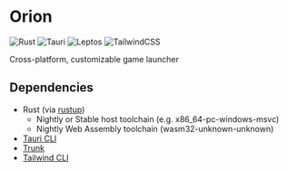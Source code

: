 # Orion

![Rust](https://img.shields.io/badge/rust-%23000000.svg?style=for-the-badge&logo=rust&logoColor=white)
![Tauri](https://img.shields.io/badge/tauri-%2324C8DB.svg?style=for-the-badge&logo=tauri&logoColor=%23FFFFFF)
![Leptos](https://img.shields.io/badge/leptos-FF0135?style=for-the-badge&logo=rust&logoColor=white)
![TailwindCSS](https://img.shields.io/badge/tailwindcss-%2338B2AC.svg?style=for-the-badge&logo=tailwind-css&logoColor=white)

Cross-platform, customizable game launcher

## Dependencies

- Rust (via [rustup](https://rustup.rs))
  - Nightly or Stable host toolchain (e.g. x86_64-pc-windows-msvc)
  - Nightly Web Assembly toolchain (wasm32-unknown-unknown)
- [Tauri CLI](https://crates.io/crates/tauri)
- [Trunk](https://crates.io/crates/trunk)
- [Tailwind CLI](https://tailwindcss.com/docs/installation)
